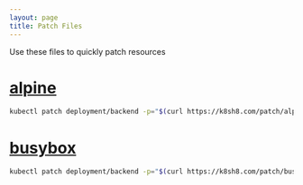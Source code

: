 ```yaml
---
layout: page
title: Patch Files
---
```


Use these files to quickly patch resources

# [alpine](/patch/alpine)

```sh
kubectl patch deployment/backend -p="$(curl https://k8sh8.com/patch/alpine)"
```

# [busybox](/patch/busybox)

```sh
kubectl patch deployment/backend -p="$(curl https://k8sh8.com/patch/busybox)"
```
